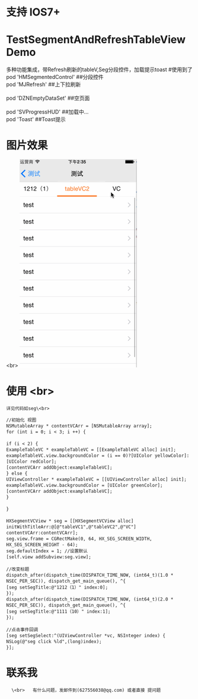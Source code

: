 # 支持 IOS7+ 
# TestSegmentAndRefreshTableViewDemo
多种功能集成，带Refresh刷新的tableV,Seg分段控件，加载提示toast
#使用到了 
<br> pod 'HMSegmentedControl' ##分段控件
<br> pod 'MJRefresh'       ##上下拉刷新  
<br> pod 'DZNEmptyDataSet' ##空页面  
<br> pod 'SVProgressHUD'    ##加载中… 
<br> pod 'Toast'            ##Toast提示 

# 图片效果 
\<br> ![image](https://github.com/EarthMass/TestSegmentAndRefreshTableViewDemo/blob/master/TestSegmentAndRefreshTableViewDemo.gif)

# 使用 \<br> 
    详见代码如seg\<br> 
``` Object-C
//初始化 视图
NSMutableArray * contentVCArr = [NSMutableArray array];
for (int i = 0; i < 3; i ++) {

if (i < 2) {
ExampleTableVC * exampleTableVC = [[ExampleTableVC alloc] init];
exampleTableVC.view.backgroundColor = (i == 0)?[UIColor yellowColor]:[UIColor redColor];
[contentVCArr addObject:exampleTableVC];
} else {
UIViewController * exampleTableVC = [[UIViewController alloc] init];
exampleTableVC.view.backgroundColor = [UIColor greenColor];
[contentVCArr addObject:exampleTableVC];
}

}

HXSegmentVCView * seg = [[HXSegmentVCView alloc] initWithTitleArr:@[@"tableVC1",@"tableVC2",@"VC"] contentVCArr:contentVCArr];
seg.view.frame = CGRectMake(0, 64, HX_SEG_SCREEN_WIDTH, HX_SEG_SCREEN_HEIGHT - 64);
seg.defaultIndex = 1; //设置默认
[self.view addSubview:seg.view];

//改变标题
dispatch_after(dispatch_time(DISPATCH_TIME_NOW, (int64_t)(1.0 * NSEC_PER_SEC)), dispatch_get_main_queue(), ^{
[seg setSegTitle:@"1212（1）" index:0];
});
dispatch_after(dispatch_time(DISPATCH_TIME_NOW, (int64_t)(2.0 * NSEC_PER_SEC)), dispatch_get_main_queue(), ^{
[seg setSegTitle:@"1111（10）" index:1];
});

//点击事件回调
[seg setSegSelect:^(UIViewController *vc, NSInteger index) {
NSLog(@"seg click %ld",(long)index);
}];

```

# 联系我
      \<br>   有什么问题，发邮件到(627556038@qq.com) 或者直接 提问题
